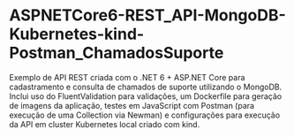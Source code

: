 # ASPNETCore6-REST_API-MongoDB-Kubernetes-kind-Postman_ChamadosSuporte
Exemplo de API REST criada com o .NET 6 + ASP.NET Core para cadastramento e consulta de chamados de suporte utilizando o MongoDB. Inclui uso do FluentValidation para validações, um Dockerfile para geração de imagens da aplicação, testes em JavaScript com Postman (para execução de uma Collection via Newman) e configurações para execução da API em cluster Kubernetes local criado com kind.

